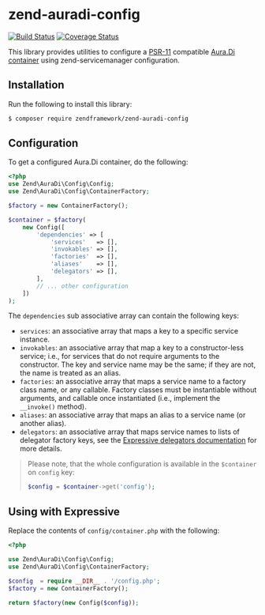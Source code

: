 # zend-auradi-config

[![Build Status](https://secure.travis-ci.org/zendframework/zend-auradi-config.svg?branch=master)](https://secure.travis-ci.org/zendframework/zend-auradi-config)
[![Coverage Status](https://coveralls.io/repos/github/zendframework/zend-auradi-config/badge.svg?branch=master)](https://coveralls.io/github/zendframework/zend-auradi-config?branch=master)

This library provides utilities to configure
a [PSR-11](http://www.php-fig.org/psr/psr-11/) compatible
[Aura.Di container](https://github.com/auraphp/Aura.Di)
using zend-servicemanager configuration.

## Installation

Run the following to install this library:

```bash
$ composer require zendframework/zend-auradi-config
```

## Configuration

To get a configured Aura.Di container, do the following:

```php
<?php
use Zend\AuraDi\Config\Config;
use Zend\AuraDi\Config\ContainerFactory;

$factory = new ContainerFactory();

$container = $factory(
    new Config([
        'dependencies' => [
            'services'   => [],
            'invokables' => [],
            'factories'  => [],
            'aliases'    => [],
            'delegators' => [],
        ],
        // ... other configuration
    ])
);
```

The `dependencies` sub associative array can contain the following keys:

- `services`: an associative array that maps a key to a specific service instance.
- `invokables`: an associative array that map a key to a constructor-less
  service; i.e., for services that do not require arguments to the constructor.
  The key and service name may be the same; if they are not, the name is treated
  as an alias.
- `factories`: an associative array that maps a service name to a factory class
  name, or any callable. Factory classes must be instantiable without arguments,
  and callable once instantiated (i.e., implement the `__invoke()` method).
- `aliases`: an associative array that maps an alias to a service name (or
  another alias).
- `delegators`: an associative array that maps service names to lists of
  delegator factory keys, see the
  [Expressive delegators documentation](https://docs.zendframework.com/zend-servicemanager/delegators/)
  for more details.

> Please note, that the whole configuration is available in the `$container`
> on `config` key:
>
> ```php
> $config = $container->get('config');
> ```

## Using with Expressive

Replace the contents of `config/container.php` with the following:

```php
<?php

use Zend\AuraDi\Config\Config;
use Zend\AuraDi\Config\ContainerFactory;

$config  = require __DIR__ . '/config.php';
$factory = new ContainerFactory();

return $factory(new Config($config));
```
